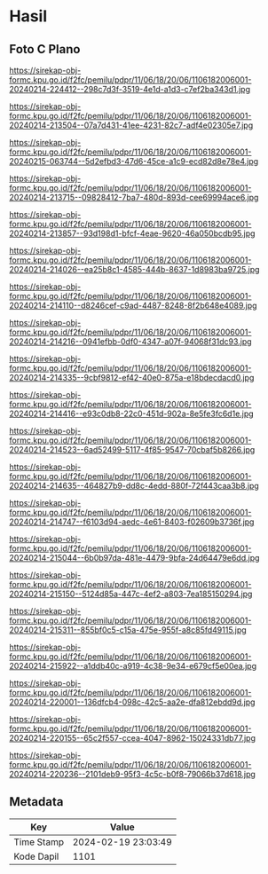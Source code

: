 # Hasil

## Foto C Plano

https://sirekap-obj-formc.kpu.go.id/f2fc/pemilu/pdpr/11/06/18/20/06/1106182006001-20240214-224412--298c7d3f-3519-4e1d-a1d3-c7ef2ba343d1.jpg

https://sirekap-obj-formc.kpu.go.id/f2fc/pemilu/pdpr/11/06/18/20/06/1106182006001-20240214-213504--07a7d431-41ee-4231-82c7-adf4e02305e7.jpg

https://sirekap-obj-formc.kpu.go.id/f2fc/pemilu/pdpr/11/06/18/20/06/1106182006001-20240215-063744--5d2efbd3-47d6-45ce-a1c9-ecd82d8e78e4.jpg

https://sirekap-obj-formc.kpu.go.id/f2fc/pemilu/pdpr/11/06/18/20/06/1106182006001-20240214-213715--09828412-7ba7-480d-893d-cee69994ace6.jpg

https://sirekap-obj-formc.kpu.go.id/f2fc/pemilu/pdpr/11/06/18/20/06/1106182006001-20240214-213857--93d198d1-bfcf-4eae-9620-46a050bcdb95.jpg

https://sirekap-obj-formc.kpu.go.id/f2fc/pemilu/pdpr/11/06/18/20/06/1106182006001-20240214-214026--ea25b8c1-4585-444b-8637-1d8983ba9725.jpg

https://sirekap-obj-formc.kpu.go.id/f2fc/pemilu/pdpr/11/06/18/20/06/1106182006001-20240214-214110--d8246cef-c9ad-4487-8248-8f2b648e4089.jpg

https://sirekap-obj-formc.kpu.go.id/f2fc/pemilu/pdpr/11/06/18/20/06/1106182006001-20240214-214216--0941efbb-0df0-4347-a07f-94068f31dc93.jpg

https://sirekap-obj-formc.kpu.go.id/f2fc/pemilu/pdpr/11/06/18/20/06/1106182006001-20240214-214335--9cbf9812-ef42-40e0-875a-e18bdecdacd0.jpg

https://sirekap-obj-formc.kpu.go.id/f2fc/pemilu/pdpr/11/06/18/20/06/1106182006001-20240214-214416--e93c0db8-22c0-451d-902a-8e5fe3fc6d1e.jpg

https://sirekap-obj-formc.kpu.go.id/f2fc/pemilu/pdpr/11/06/18/20/06/1106182006001-20240214-214523--6ad52499-5117-4f85-9547-70cbaf5b8266.jpg

https://sirekap-obj-formc.kpu.go.id/f2fc/pemilu/pdpr/11/06/18/20/06/1106182006001-20240214-214635--464827b9-dd8c-4edd-880f-72f443caa3b8.jpg

https://sirekap-obj-formc.kpu.go.id/f2fc/pemilu/pdpr/11/06/18/20/06/1106182006001-20240214-214747--f6103d94-aedc-4e61-8403-f02609b3736f.jpg

https://sirekap-obj-formc.kpu.go.id/f2fc/pemilu/pdpr/11/06/18/20/06/1106182006001-20240214-215044--6b0b97da-481e-4479-9bfa-24d64479e6dd.jpg

https://sirekap-obj-formc.kpu.go.id/f2fc/pemilu/pdpr/11/06/18/20/06/1106182006001-20240214-215150--5124d85a-447c-4ef2-a803-7ea185150294.jpg

https://sirekap-obj-formc.kpu.go.id/f2fc/pemilu/pdpr/11/06/18/20/06/1106182006001-20240214-215311--855bf0c5-c15a-475e-955f-a8c85fd49115.jpg

https://sirekap-obj-formc.kpu.go.id/f2fc/pemilu/pdpr/11/06/18/20/06/1106182006001-20240214-215922--a1ddb40c-a919-4c38-9e34-e679cf5e00ea.jpg

https://sirekap-obj-formc.kpu.go.id/f2fc/pemilu/pdpr/11/06/18/20/06/1106182006001-20240214-220001--136dfcb4-098c-42c5-aa2e-dfa812ebdd9d.jpg

https://sirekap-obj-formc.kpu.go.id/f2fc/pemilu/pdpr/11/06/18/20/06/1106182006001-20240214-220155--65c2f557-ccea-4047-8962-15024331db77.jpg

https://sirekap-obj-formc.kpu.go.id/f2fc/pemilu/pdpr/11/06/18/20/06/1106182006001-20240214-220236--2101deb9-95f3-4c5c-b0f8-79066b37d618.jpg


## Metadata

| Key        | Value               |
| ---------- | ------------------- |
| Time Stamp | 2024-02-19 23:03:49 |
| Kode Dapil | 1101                |



